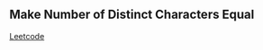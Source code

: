 ## Make Number of Distinct Characters Equal
[Leetcode](https://leetcode.com/problems/make-number-of-distinct-characters-equal)

